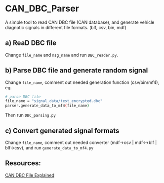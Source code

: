 # CAN_DBC_Parser

A simple tool to read CAN DBC file (CAN database), and generate vehicle diagnotic signals in different file formats. (blf, csv, bin, mdf)

## a) ReaD DBC file

Change `file_name` and `msg_name` and run `DBC_reader.py`.

## b) Parse DBC file and generate random signal

Change `file_name`, comment out needed generation function (csv/bin/mf4), eg.

```bash
# parse DBC file
file_name = "signal_data/test_encrypted.dbc"
parser.generate_data_to_mf4(file_name)
```

Then run `DBC_parsing.py`

## c) Convert generated signal formats

Change `file_name`, comment out needed converter (mdf->csv | mdf<->blf | blf->csv), and run `generate_data_to_mf4.py`

## Resources:

[CAN DBC File Explained](https://www.csselectronics.com/pages/can-dbc-file-database-intro)
